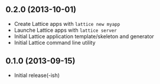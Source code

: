 0.2.0 (2013-10-01)
------------------
* Create Lattice apps with `lattice new myapp`
* Launche Lattice apps with `lattice server`
* Initial Lattice application template/skeleton and generator
* Initial Lattice command line utility

0.1.0 (2013-09-15)
------------------
* Initial release(-ish)
